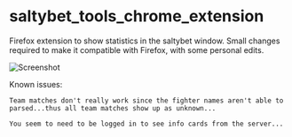 # saltybet_tools_chrome_extension

Firefox extension to show statistics in the saltybet window. Small changes required to make it compatible with Firefox, with some personal edits. 

![Screenshot](/screenshot.png)

Known issues:

	Team matches don't really work since the fighter names aren't able to parsed...thus all team matches show up as unknown...

	You seem to need to be logged in to see info cards from the server...
